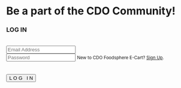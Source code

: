 <html>
<head>
    <title>CDO Foodsphere E-Cart</title>
    <link rel="stylesheet" href="css/userAuth.css">
    <link href="https://cdn.jsdelivr.net/npm/bootstrap@5.3.3/dist/css/bootstrap.min.css" rel="stylesheet" integrity="sha384-QWTKZyjpPEjISv5WaRU9OFeRpok6YctnYmDr5pNlyT2bRjXh0JMhjY6hW+ALEwIH" crossorigin="anonymous">
    <script src="https://cdn.jsdelivr.net/npm/bootstrap@5.3.3/dist/js/bootstrap.bundle.min.js" integrity="sha384-YvpcrYf0tY3lHB60NNkmXc5s9fDVZLESaAA55NDzOxhy9GkcIdslK1eN7N6jIeHz" crossorigin="anonymous"></script>
</head>
    <body>
        <div class="log p-5 pt-4 rounded-end-4 shadow bg-light">
            <h1 class="text-danger font-weight-bold mb-3">Be a part of the CDO Community!</h1>
            <div class="bg-light p-4 pb-5 rounded-3 shadow">
                <h3>LOG IN</h3><br>
                <form class="form-group" action="sql/userAuth.php" method="get">
                    <input class="form-control pt-2 pb-2 mb-2 p-1 bg-light rounded-0 border-dark border-0 border-bottom" type="email" name="InEmail" placeholder="Email Address" required><br>
                    <input class="form-control pt-2 pb-2 mb-2 p-1 bg-light rounded-0 border-dark border-0 border-bottom" type="password" name="InPass" placeholder="Password" required>
                    <small class="ps-1 ">New to CDO Foodsphere E-Cart? <a href="html/signup.php">Sign Up</a>.</small><br><br><br>
                    <input class="form-control rounded-5 border-2 border-danger text-danger bg-light fs-5" type="submit" value="L O G   I N">
                </form>
            </div>
        </div>
    </body>
</html>
